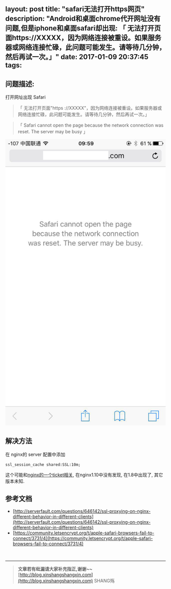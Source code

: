 layout: post
title: "safari无法打开https网页"
description: "Android和桌面chrome代开网址没有问题,但是iphone和桌面safari却出现: 「 无法打开页面https://XXXXX，因为网络连接被重设。如果服务器或网络连接忙碌，此问题可能发生。请等待几分钟，然后再试一次。」"
date: 2017-01-09 20:37:45
tags:
---

## 问题描述:

打开网址出现 Safari   
  

>「 无法打开页面"https ://XXXXX"，因为网络连接被重设。如果服务器或网络连接忙碌，此问题可能发生。请等待几分钟，然后再试一次。」  

<div></div>

>「 Safari cannot open the page because the network connection was reset. The server may be busy 」

 ![](/img/safari-https/1.jpg)


## 解决方法

在 nginx的 server 配置中添加  
  ```plain
  ssl_session_cache shared:SSL:10m;
  ```
  
这个可能和[nginx的一个ticket相关](https://trac.nginx.org/nginx/ticket/235), 在nginx1.10中没有发现, 在1.8中出现了, 其它版本未知.


## 参考文档

- [http://serverfault.com/questions/646142/ssl-proxying-on-nginx-different-behavior-in-different-clients](http://serverfault.com/questions/646142/ssl-proxying-on-nginx-different-behavior-in-different-clients)
- [https://community.letsencrypt.org/t/apple-safari-browsers-fail-to-connect/3731/4](https://community.letsencrypt.org/t/apple-safari-browsers-fail-to-connect/3731/4)
  
<br>

-----------------------


> **文章若有纰漏请大家补充指正,谢谢~~**
> [http://blog.xinshangshangxin.com](http://blog.xinshangshangxin.com) SHANG殇